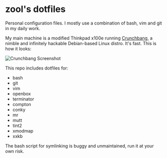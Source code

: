 zool's dotfiles
==============

Personal configuration files.  I mostly use a combination of bash, vim and git in my daily work.

My main machine is a modified Thinkpad x100e running [Crunchbang](http://crunchbang.org/), a nimble and infinitely hackable Debian-based Linux distro. It's fast. This is how it looks:

![Crunchbang Screenshot](http://i.imgur.com/7blzxAb.png)

This repo includes dotfiles for:

- bash
- git
- vim
- openbox
- terminator
- compton
- conky
- mr
- mutt
- tint2
- xmodmap
- xxkb

The bash script for symlinking is buggy and unmaintained, run it at your own risk.
